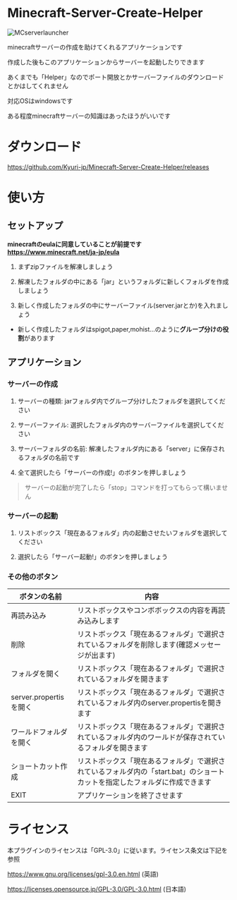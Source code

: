 # Minecraft-Server-Create-Helper

![MCserverlauncher](https://user-images.githubusercontent.com/107470858/228180940-f03ef795-4936-4790-8fa6-f8ca0e07d110.svg)


minecraftサーバーの作成を助けてくれるアプリケーションです

作成した後もこのアプリケーションからサーバーを起動したりできます

あくまでも「Helper」なのでポート開放とかサーバーファイルのダウンロードとかはしてくれません

対応OSはwindowsです

ある程度minecraftサーバーの知識はあったほうがいいです
# ダウンロード
https://github.com/Kyuri-jp/Minecraft-Server-Create-Helper/releases
# 使い方
## セットアップ
**minecraftのeulaに同意していることが前提です https://www.minecraft.net/ja-jp/eula**

1. まずzipファイルを解凍しましょう

2. 解凍したフォルダの中にある「jar」というフォルダに新しくフォルダを作成しましょう

3. 新しく作成したフォルダの中にサーバーファイル(server.jarとか)を入れましょう

- 新しく作成したフォルダはspigot,paper,mohist...のように**グループ分けの役割**があります

## アプリケーション
### サーバーの作成
1. サーバーの種類: jarフォルダ内でグループ分けしたフォルダを選択してください

2. サーバーファイル: 選択したフォルダ内のサーバーファイルを選択してください

3. サーバーフォルダの名前: 解凍したフォルダ内にある「server」に保存されるフォルダの名前です

4. 全て選択したら「サーバーの作成!」のボタンを押しましょう

> サーバーの起動が完了したら「stop」コマンドを打ってもらって構いません
### サーバーの起動
1. リストボックス「現在あるフォルダ」内の起動させたいフォルダを選択してください

2. 選択したら「サーバー起動!」のボタンを押しましょう
### その他のボタン
|ボタンの名前|内容|
|-|-|
|再読み込み|リストボックスやコンボボックスの内容を再読み込みします|
|削除|リストボックス「現在あるフォルダ」で選択されているフォルダを削除します(確認メッセージが出ます)|
|フォルダを開く|リストボックス「現在あるフォルダ」で選択されているフォルダを開きます|
|server.propertisを開く|リストボックス「現在あるフォルダ」で選択されているフォルダ内のserver.propertisを開きます|
|ワールドフォルダを開く|リストボックス「現在あるフォルダ」で選択されているフォルダ内のワールドが保存されているフォルダを開きます|
|ショートカット作成|リストボックス「現在あるフォルダ」で選択されているフォルダ内の「start.bat」のショートカットを指定したフォルダに作成できます|
|EXIT|アプリケーションを終了させます|
# ライセンス
本プラグインのライセンスは「GPL-3.0」に従います。ライセンス条文は下記を参照

https://www.gnu.org/licenses/gpl-3.0.en.html (英語)

https://licenses.opensource.jp/GPL-3.0/GPL-3.0.html (日本語)


